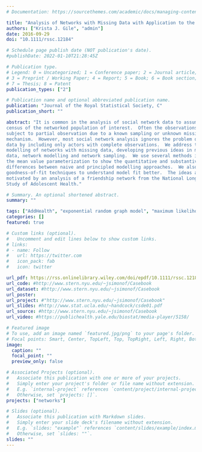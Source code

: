 ```yaml
---
# Documentation: https://sourcethemes.com/academic/docs/managing-content/

title: "Analysis of Networks with Missing Data with Application to the National Longitudinal Study of Adolescent Health"
authors: ["Krista J. Gile", "admin"]
date: 2016-09-29
doi: "10.1111/rssc.12184"

# Schedule page publish date (NOT publication's date).
#publishDate: 2022-01-10T21:28:45Z

# Publication type.
# Legend: 0 = Uncategorized; 1 = Conference paper; 2 = Journal article;
# 3 = Preprint / Working Paper; 4 = Report; 5 = Book; 6 = Book section;
# 7 = Thesis; 8 = Patent
publication_types: ["2"]

# Publication name and optional abbreviated publication name.
publication: "Journal of the Royal Statistical Society, C"
publication_short: ""

abstract: "It is common in the analysis of social network data to assume a
census of the networked population of interest.  Often the observations are
subject to partial observation due to a known sampling or unknown missing data
mechanism.  However, most social network analysis ignores the problem of missing
data by including only actors with complete observations.  We address the
modelling of networks with missing data, developing previous ideas in missing
data, network modelling and network sampling.  We use several methods including
the mean value parameterization to show the quantitative and substantive
differences between naive and principled modelling approaches.  We also develop
goodness-of-fit techniques to understand model fit better.  The ideas are
motivated by an analysis of a friendship network from the National Longitudinal
Study of Adolescent Health."

# Summary. An optional shortened abstract.
summary: ""

tags: ["AddHealth", "exponential random graph model", "maximum likelihood estimation", "nonresponse", "sample survey", "statnet"]
categories: []
featured: true

# Custom links (optional).
#   Uncomment and edit lines below to show custom links.
# links:
# - name: Follow
#   url: https://twitter.com
#   icon_pack: fab
#   icon: twitter

url_pdf: https://rss.onlinelibrary.wiley.com/doi/epdf/10.1111/rssc.12184
url_code: #http://www.stern.nyu.edu/~jsimonof/Casebook
url_dataset: #http://www.stern.nyu.edu/~jsimonof/Casebook
url_poster:
url_project: #"http://www.stern.nyu.edu/~jsimonof/Casebook"
url_slides: #http://www.stat.ucla.edu/~handcock/csde01.pdf
url_source: #http://www.stern.nyu.edu/~jsimonof/Casebook
url_video: #https://publichealth.yale.edu/biostat/media-player/5158/

# Featured image
# To use, add an image named `featured.jpg/png` to your page's folder.
# Focal points: Smart, Center, TopLeft, Top, TopRight, Left, Right, BottomLeft, Bottom, BottomRight.
image:
  caption: ""
  focal_point: ""
  preview_only: false

# Associated Projects (optional).
#   Associate this publication with one or more of your projects.
#   Simply enter your project's folder or file name without extension.
#   E.g. `internal-project` references `content/project/internal-project/index.md`.
#   Otherwise, set `projects: []`.
projects: ["networks"]

# Slides (optional).
#   Associate this publication with Markdown slides.
#   Simply enter your slide deck's filename without extension.
#   E.g. `slides: "example"` references `content/slides/example/index.md`.
#   Otherwise, set `slides: ""`.
slides: ""
---
```

